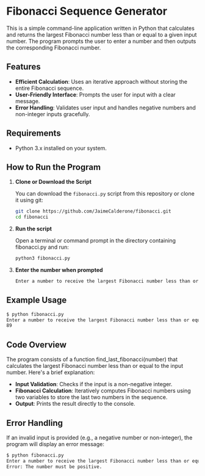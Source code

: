 # Fibonacci Sequence Generator

This is a simple command-line application written in Python that calculates and returns the largest Fibonacci number less than or equal to a given input number. The program prompts the user to enter a number and then outputs the corresponding Fibonacci number.

## Features

- **Efficient Calculation**: Uses an iterative approach without storing the entire Fibonacci sequence.
- **User-Friendly Interface**: Prompts the user for input with a clear message.
- **Error Handling**: Validates user input and handles negative numbers and non-integer inputs gracefully.

## Requirements

- Python 3.x installed on your system.

## How to Run the Program

1. **Clone or Download the Script**

   You can download the `fibonacci.py` script from this repository or clone it using git:

   ```bash
   git clone https://github.com/JaimeCalderone/fibonacci.git
   cd fibonacci
   ```

2. **Run the script**

    Open a terminal or command prompt in the directory containing fibonacci.py and run:

    ```bash
    python3 fibonacci.py
    ```

3. **Enter the number when prompted**

    ```bash
    Enter a number to receive the largest Fibonacci number less than or equal to it:
    ```

## Example Usage

```bash
$ python fibonacci.py
Enter a number to receive the largest Fibonacci number less than or equal to it: 100
89
```

## Code Overview

The program consists of a function find_last_fibonacci(number) that calculates the largest Fibonacci number less than or equal to the input number. Here's a brief explanation:

 - **Input Validation**: Checks if the input is a non-negative integer.
 - **Fibonacci Calculation**: Iteratively computes Fibonacci numbers using two variables to store the last two numbers in the sequence.
 - **Output**: Prints the result directly to the console.

 ## Error Handling

 If an invalid input is provided (e.g., a negative number or non-integer), the program will display an error message:

 ```bash
$ python fibonacci.py
Enter a number to receive the largest Fibonacci number less than or equal to it: -5
Error: The number must be positive.
```